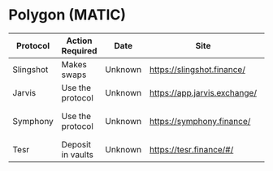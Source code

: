 # Polygon (MATIC)

| Protocol  | Action Required   | Date    | Site                         | Twitter                             | Note                                                         |
| --------- | ----------------- | ------- | ---------------------------- | ----------------------------------- | ------------------------------------------------------------ |
| Slingshot | Makes swaps       | Unknown | https://slingshot.finance/   | https://twitter.com/SlingshotCrypto | Speculative + has no token yet                               |
| Jarvis    | Use the protocol  | Unknown | https://app.jarvis.exchange/ | https://twitter.com/Jarvis_Network  | Some information was unfortunately (or fortunately) lost to my ears |
| Symphony  | Use the protocol  | Unknown | https://symphony.finance/    | https://twitter.com/SymphonyFinance | https://twitter.com/SymphonyFinance/status/1438529650183995395 (https://medium.com/@CalendarDefi/airdrop-whitelist-complete-guide-symphony-finance-fa0bb3c6649d) |
| Tesr      | Deposit in vaults | Unknown | https://tesr.finance/#/      | https://twitter.com/tesseract_fi    | Speculative + has no token yet                               |